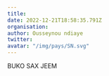 ```yaml
---
title: 
date: 2022-12-21T18:58:35.791Z
organisation: 
author: Ousseynou ndiaye 
twitter: 
avatar: "/img/pays/SN.svg"
---
```


BUKO SAX JEEM